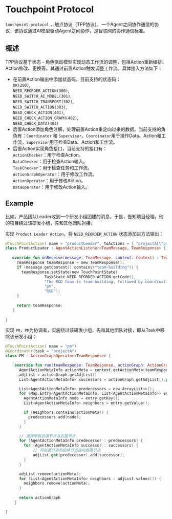 # Touchpoint Protocol

`touchpoint-protocol` ，触点协议（TPP协议），一个Agent之间协作通信的协议，该协议通过AI模型驱动Agent之间协作，是智联网的协作通信标准。

## 概述
TPP协议基于状态 - 角色驱动模型实现动态工作流的调整，包括Action重新编排、Action修改、更换等。其通过前置Action触发调整工作流。具体接入方法如下：
- 在前置Action输出中添加状态码，目前支持的状态码：  
  `OK(200)`,  
  `NEED_REORDER_ACTION(300)`,  
  `NEED_SWITCH_AI_MODEL(301)`,  
 `NEED_SWITCH_TRANSPORT(302)`,  
  `NEED_SWITCH_ACTION(303)`,  
  `NEED_CHECK_ACTION(401)`,  
  `NEED_CHECK_ACTION_GRAPH(402)`,  
  `NEED_CHECK_DATA(403)`  
- 后置Action添加角色注解，处理前置Action重定向过来的数据。当前支持的角色有：`Coordinator` 和 `Supervisor`。`Coordinator`用于操作Data、Action和工作流，`Supervisor`用于检查Data、Action和工作流。
- 后置Action实现角色接口，当前支持的接口有：  
`ActionChecker`：用于检查Action。  
`DataChecker`：用于检查Action输入。  
`TaskChecker`：用于检查任务和工作流。  
`ActionGraphOperator`：用于修改工作流。  
`ActionOperator`：用于修改Action。  
`DataOperator`：用于修改Action输入。

## Example
比如，产品团队Leader收到一个研发小组团建的消息，于是，告知项目经理，他的项目绕过该研发小组，先和其他团队对接。

实现 `Product Leader Action`，将 `NEED_REORDER_ACTION` 状态添加进方法输出：
```kotlin
@TouchPointAction( name = "productLeader", toActions = { "projectA[\"pm\"]" })
class ProductLeader : AgentActionListener<TeamMessage, TeamResponse> {
   
   override fun onReceive(message: TeamMessage, context: Context) : TeamResponse {
     TeamResponse teamResponse = new TeamResponse();
     if (message.getContent().contains("team-building")) {
       teamResponse.setState(new TouchPointState(
                 TaskState.NEED_REORDER_ACTION.getCode(),
                 "The R&D team is team-building, followed by coordination with other teams",
                 "pm",
                 "R&D");
     }
     
     return teamResponse;
   }
 
}
```

实现 `PM`，`PM`为协调者，实施绕过该研发小组，先和其他团队对接，即从Task中移除该研发小组：
```kotlin
@TouchPointAction( name = "pm")
@Coordinator(task = "projectA")
class PM : ActionGraphOperator<TeamResponse> {

    override fun run(teamResponse: TeamResponse, actionGraph: ActionGraph, context: TouchPointContext): ActionGraph {
      AgentActionMetaInfo actionMeta = context.getActionMeta(teamResponse.getState().getCtxName())
      adjList = actionGraph.getAdjList()
      List<AgentActionMetaInfo> successors = actionGraph.getAdjList().get(actionMeta);

      List<AgentActionMetaInfo> predecessors = new ArrayList<>();
      for (Map.Entry<AgentActionMetaInfo, List<AgentActionMetaInfo>> entry : adjList.entrySet()) {
        AgentActionMetaInfo node = entry.getKey();
        List<AgentActionMetaInfo> neighbors = entry.getValue();

        if (neighbors.contains(actionMeta)) {
          predecessors.add(node);
        }
      }

      // 连接所有前置节点与后置节点
      for (AgentActionMetaInfo predecessor : predecessors) {
        for (AgentActionMetaInfo successor : successors) {
            // 将前置节点的后续节点指向后置节点
            adjList.get(predecessor).add(successor);
        }
      }

      adjList.remove(actionMeta);
      for (List<AgentActionMetaInfo> neighbors : adjList.values()) {
        neighbors.remove(actionMeta);
      }
      
      return actionGraph
    }

}
```